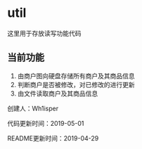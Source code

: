 # util #

这里用于存放读写功能代码

## 当前功能 ##

1. 由商户图向硬盘存储所有商户及其商品信息
2. 判断商户是否被修改，对已修改的进行更新
3. 由文件读取商户及其商品信息


创建人：Wh1isper

代码更新时间：2019-05-01

README更新时间：2019-04-29